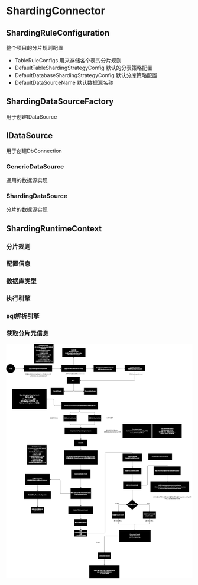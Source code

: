 # ShardingConnector

## ShardingRuleConfiguration
整个项目的分片规则配置
- TableRuleConfigs 用来存储各个表的分片规则
- DefaultTableShardingStrategyConfig 默认的分表策略配置
- DefaultDatabaseShardingStrategyConfig 默认分库策略配置
- DefaultDataSourceName 默认数据源名称

## ShardingDataSourceFactory
用于创建IDataSource
## IDataSource
用于创建DbConnection

### GenericDataSource
通用的数据源实现
### ShardingDataSource
分片的数据源实现

## ShardingRuntimeContext

### 分片规则
### 配置信息
### 数据库类型
### 执行引擎
### sql解析引擎
### 获取分片元信息
<img src="./执行流程/流程.png" />

